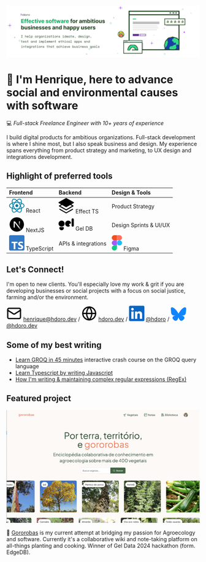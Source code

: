 ![Effective software of ambitious businesses and happy users](./header.png)

# 🌻 I'm Henrique, here to advance social and environmental causes with software

💻 _Full-stack Freelance Engineer with 10+ years of experience_

I build digital products for ambitious organizations. Full-stack development is where I shine most, but I also speak business and design. My experience spans everything from product strategy and marketing, to UX design and integrations development.

## Highlight of preferred tools

| Frontend | Backend | Design & Tools |
|:---------|:--------|:---------------|
| ![React's logo](./react.svg) React | ![Effect's logo](./effect.svg) Effect TS | Product Strategy |
| ![NextJS's logo](./nextjs.svg) NextJS | ![Gel's logo](./gel.svg) Gel DB | Design Sprints & UI/UX |
| ![Typescript's logo](./typescript.svg) TypeScript | APIs & integrations | ![Figma's logo](./figma.svg) Figma |


## Let's Connect!

I'm open to new clients. You'll especially love my work & grit if you are developing businesses or social projects with a focus on social justice, farming and/or the environment.

![email icon](./email.svg) henrique@hdoro.dev / ![globe icon](./globe.svg) [hdoro.dev](https://hdoro.dev) / ![LinkedIn icon](./linkedin.svg) [@hdoro](https://www.linkedin.com/in/hdoro/) / ![Bluesky icon](./bluesky.svg) [@hdoro.dev](https://bsky.app/profile/hdoro.dev)

## Some of my best writing

- [Learn GROQ in 45 minutes](https://hdoro.dev/learn-groq) interactive crash course on the GROQ query language
- [Learn Typescript by writing Javascript](https://hdoro.dev/learn-typescript-trick)
- [How I'm writing & maintaining complex regular expressions (RegEx)](https://hdoro.dev/building-maintainable-regex)

## Featured project

![Screenshot of the homepage of Gororobas](./gororobas.png)

🥕 [Gororobas](http://github.com/hdoro/gororobas) is my current attempt at bridging my passion for Agroecology and software. Currently it's a collaborative wiki and note-taking platform on all-things planting and cooking. Winner of Gel Data 2024 hackathon (form. EdgeDB).
